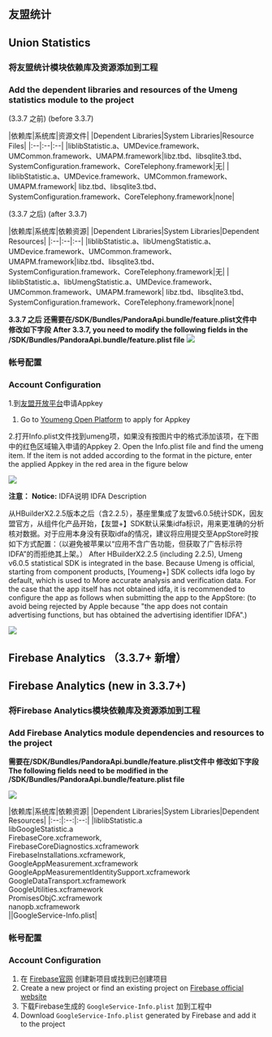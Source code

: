 ## 友盟统计
## Union Statistics
### 将友盟统计模块依赖库及资源添加到工程
### Add the dependent libraries and resources of the Umeng statistics module to the project

(3.3.7 之前)
(before 3.3.7)

|依赖库|系统库|资源文件|
|Dependent Libraries|System Libraries|Resource Files|
|:--|:--|:--|
|liblibStatistic.a、UMDevice.framework、UMCommon.framework、UMAPM.framework|libz.tbd、libsqlite3.tbd、SystemConfiguration.framework、CoreTelephony.framework|无|
| liblibStatistic.a、UMDevice.framework、UMCommon.framework、UMAPM.framework| libz.tbd、libsqlite3.tbd、SystemConfiguration.framework、CoreTelephony.framework|none|

(3.3.7 之后)
(after 3.3.7)

|依赖库|系统库|依赖资源|
|Dependent Libraries|System Libraries|Dependent Resources|
|:--|:--|:--|
|liblibStatistic.a、libUmengStatistic.a、UMDevice.framework、UMCommon.framework、UMAPM.framework|libz.tbd、libsqlite3.tbd、SystemConfiguration.framework、CoreTelephony.framework|无|
| liblibStatistic.a、libUmengStatistic.a、UMDevice.framework、UMCommon.framework、UMAPM.framework| libz.tbd、libsqlite3.tbd、SystemConfiguration.framework、CoreTelephony.framework|none|


**3.3.7 之后 还需要在/SDK/Bundles/PandoraApi.bundle/feature.plist文件中 修改如下字段**
**After 3.3.7, you need to modify the following fields in the /SDK/Bundles/PandoraApi.bundle/feature.plist file**
![](https://native-res.dcloud.net.cn/images/uniapp/statistic/feature_umeng.png)

### 帐号配置
### Account Configuration
1.到[友盟开放平台](http://www.umeng.com/analytics)申请Appkey
1. Go to [Youmeng Open Platform](http://www.umeng.com/analytics) to apply for Appkey

2.打开Info.plist文件找到umeng项，如果没有按图片中的格式添加该项，在下图中的红色区域输入申请的Appkey
2. Open the Info.plist file and find the umeng item. If the item is not added according to the format in the picture, enter the applied Appkey in the red area in the figure below

![](https://img.cdn.aliyun.dcloud.net.cn/nativedocs/5SDKiOS/statistic/2117.png)

**注意：**
**Notice:**
 IDFA说明
 IDFA Description

从HBuilderX2.2.5版本之后（含2.2.5），基座里集成了友盟v6.0.5统计SDK，因友盟官方，从组件化产品开始，【友盟+】SDK默认采集idfa标识，用来更准确的分析核对数据。对于应用本身没有获取idfa的情况，建议将应用提交至AppStore时按如下方式配置：（以避免被苹果以“应用不含广告功能，但获取了广告标示符IDFA”的而拒绝其上架。）
After HBuilderX2.2.5 (including 2.2.5), Umeng v6.0.5 statistical SDK is integrated in the base. Because Umeng is official, starting from component products, [Youmeng+] SDK collects idfa logo by default, which is used to More accurate analysis and verification data. For the case that the app itself has not obtained idfa, it is recommended to configure the app as follows when submitting the app to the AppStore: (to avoid being rejected by Apple because "the app does not contain advertising functions, but has obtained the advertising identifier IDFA".)

![](https://img.cdn.aliyun.dcloud.net.cn/nativedocs/5SDKiOS/statistic/40552.png)



## Firebase Analytics （3.3.7+ 新增）
## Firebase Analytics (new in 3.3.7+)
### 将Firebase Analytics模块依赖库及资源添加到工程
### Add Firebase Analytics module dependencies and resources to the project


**需要在/SDK/Bundles/PandoraApi.bundle/feature.plist文件中 修改如下字段**
**The following fields need to be modified in the /SDK/Bundles/PandoraApi.bundle/feature.plist file**

![](https://native-res.dcloud.net.cn/images/uniapp/statistic/feature_google.png)


|依赖库|系统库|依赖资源|
|Dependent Libraries|System Libraries|Dependent Resources|
|:--:|:--:|:--:|
|liblibStatistic.a<br>libGoogleStatistic.a<br>FirebaseCore.xcframework,<br>FirebaseCoreDiagnostics.xcframework<br>FirebaseInstallations.xcframework,<br>GoogleAppMeasurement.xcframework<br>GoogleAppMeasurementIdentitySupport.xcframework<br>GoogleDataTransport.xcframework<br>GoogleUtilities.xcframework<br>PromisesObjC.xcframework<br>nanopb.xcframework<br>||GoogleService-Info.plist|



### 帐号配置
### Account Configuration
1. 在 [Firebase官网](https://firebase.google.com/) 创建新项目或找到已创建项目
1. Create a new project or find an existing project on [Firebase official website](https://firebase.google.com/)
2. 下载Firebase生成的 `GoogleService-Info.plist` 加到工程中
2. Download `GoogleService-Info.plist` generated by Firebase and add it to the project
